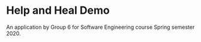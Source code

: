 # Help and Heal Demo

An application by Group 6 for Software Engineering course Spring semester 2020.

